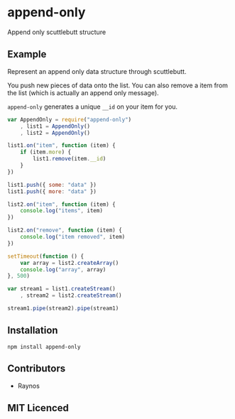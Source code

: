 # append-only

Append only scuttlebutt structure

## Example

Represent an append only data structure through scuttlebutt.

You push new pieces of data onto the list. You can also remove
a item from the list (which is actually an append only message).

`append-only` generates a unique `__id` on your item for you.

```js
var AppendOnly = require("append-only")
    , list1 = AppendOnly()
    , list2 = AppendOnly()

list1.on("item", function (item) {
    if (item.more) {
        list1.remove(item.__id)
    }
})

list1.push({ some: "data" })
list1.push({ more: "data" })

list2.on("item", function (item) {
    console.log("items", item)
})

list2.on("remove", function (item) {
    console.log("item removed", item)
})

setTimeout(function () {
    var array = list2.createArray()
    console.log("array", array)
}, 500)

var stream1 = list1.createStream()
    , stream2 = list2.createStream()

stream1.pipe(stream2).pipe(stream1)
```

## Installation

`npm install append-only`

## Contributors

 - Raynos

## MIT Licenced
